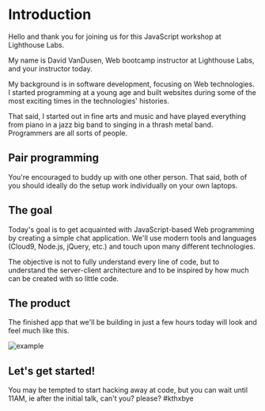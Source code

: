 # Introduction

Hello and thank you for joining us for this JavaScript workshop at Lighthouse Labs.

My name is David VanDusen, Web bootcamp instructor at Lighthouse Labs, and your instructor today. 

My background is in software development, focusing on Web technologies. I started programming at a young age and built websites during some of the most exciting times in the technologies' histories.

That said, I started out in fine arts and music and have played everything from piano in a jazz big band to singing in a thrash metal band. Programmers are all sorts of people.

## Pair programming

You're encouraged to buddy up with one other person. That said, both of you should ideally do the setup work individually on your own laptops. 

## The goal

Today's goal is to get acquainted with JavaScript-based Web programming by creating a simple chat application. We'll use modern tools and languages (Cloud9, Node.js, jQuery, etc.) and touch upon many different technologies. 

The objective is not to fully understand every line of code, but to understand the server-client architecture and to be inspired by how much can be created with so little code.

## The product

The finished app that we'll be building in just a few hours today will look and feel much like this.

![example](http://d.pr/i/1k0TK/33fupKLm+)

## Let's get started!

You may be tempted to start hacking away at code, but you can wait until 11AM, ie after the initial talk, can't you? please? #kthxbye
